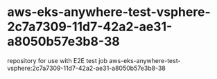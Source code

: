 # aws-eks-anywhere-test-vsphere-2c7a7309-11d7-42a2-ae31-a8050b57e3b8-38
repository for use with E2E test job aws-eks-anywhere-test-vsphere:2c7a7309-11d7-42a2-ae31-a8050b57e3b8-38
